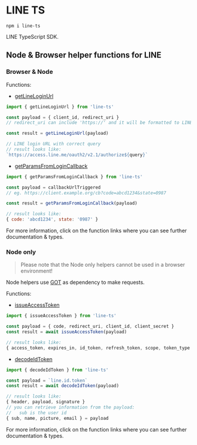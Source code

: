 # LINE TS

```
npm i line-ts
```

LINE TypeScript SDK.

## Node & Browser helper functions for LINE

### Browser & Node

Functions:

- [getLineLoginUrl](https://github.com/mesqueeb/line-ts/blob/production/src/lib/getLineLoginUrl.ts)

<!-- prettier-ignore-start -->
```js
import { getLineLoginUrl } from 'line-ts'

const payload = { client_id, redirect_uri }
// redirect_uri can include 'https://' and it will be formatted to LINE's requirements

const result = getLineLoginUrl(payload)

// LINE login URL with correct query
// result looks like:
`https://access.line.me/oauth2/v2.1/authorize${query}`
```
<!-- prettier-ignore-end -->

- [getParamsFromLoginCallback](https://github.com/mesqueeb/line-ts/blob/production/src/lib/getParamsFromLoginCallback.ts)

<!-- prettier-ignore-start -->
```js
import { getParamsFromLoginCallback } from 'line-ts'

const payload = callbackUrlTriggered
// eg. https://client.example.org/cb?code=abcd1234&state=0987

const result = getParamsFromLoginCallback(payload)

// result looks like:
{ code: 'abcd1234', state: '0987' }
```
<!-- prettier-ignore-end -->

For more information, click on the function links where you can see further documentation & types.

### Node only

> Please note that the Node only helpers cannot be used in a browser environment!

Node helpers use [GOT](https://github.com/sindresorhus/got) as dependency to make requests.

Functions:

- [issueAccessToken](https://github.com/mesqueeb/line-ts/blob/production/src/libNode/issueAccessToken.ts)

<!-- prettier-ignore-start -->
```js
import { issueAccessToken } from 'line-ts'

const payload = { code, redirect_uri, client_id, client_secret }
const result = await issueAccessToken(payload)

// result looks like:
{ access_token, expires_in, id_token, refresh_token, scope, token_type }
```
<!-- prettier-ignore-end -->

- [decodeIdToken](https://github.com/mesqueeb/line-ts/blob/production/src/libNode/decodeIdToken.ts)

<!-- prettier-ignore-start -->
```js
import { decodeIdToken } from 'line-ts'

const payload = `line.id.token`
const result = await decodeIdToken(payload)

// result looks like:
{ header, payload, signature }
// you can retrieve information from the payload:
//   sub is the user id
{ sub, name, picture, email } = payload
```
<!-- prettier-ignore-end -->

For more information, click on the function links where you can see further documentation & types.
